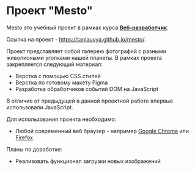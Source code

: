 # Проект "Mesto"

Mesto это учебный проект в рамках курса [**Веб-разработчик**](https://practicum.yandex.ru/web/).

Ссылка на проект - https://taniauvya.github.io/mesto/.

Проект представляет собой галерею фотографий с разными живописными уголками нашей планеты.
В рамках проекта закрепляется следующий материал:
* Верстка с помощью CSS стилей
* Верстка по готовому макету Figma
* Разработка обработчиков событий DOM на JavaScript 

В отличие от предыдущей в данной проектной работе впервые использовали JavaScript.

Для использования проекта необходимо:
* Любой современный веб браузер - например [Google Chrome](https://www.google.com/intl/ru_ru/chrome/ "Google Chrome") или [Firefox](https://www.mozilla.org/ru/firefox/new/ "Firefox")

Планы по доработке: 
* Реализовать функционал загрузки новых изображений

